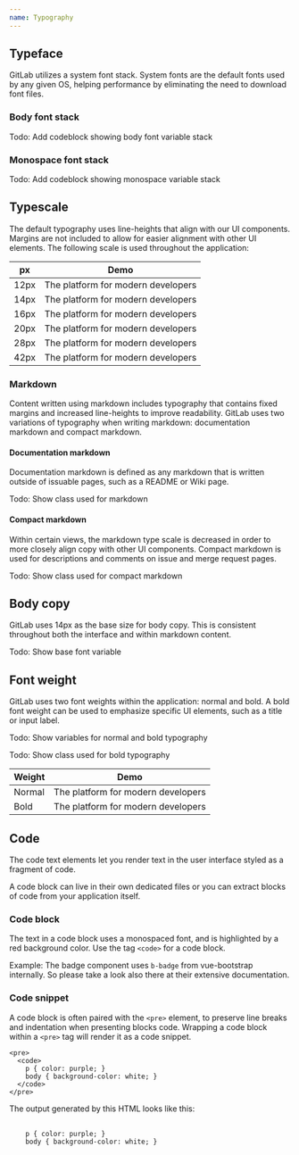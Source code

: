 ```yaml
---
name: Typography
---
```


## Typeface

GitLab utilizes a system font stack. System fonts are the default fonts used by any given OS, helping performance by eliminating the need to download font files.

### Body font stack

Todo: Add codeblock showing body font variable stack

### Monospace font stack

Todo: Add codeblock showing monospace variable stack

## Typescale

The default typography uses line-heights that align with our UI components. Margins are not included to allow for easier alignment with other UI elements. The following scale is used throughout the application:

<table class="type-scale m-b-6">
<thead>
<tr>
<th>px</th>
<th>Demo</th>
</tr>
</thead>
<tbody>
<tr>
<td>12px</td>
<td class="ts-6">The platform for modern developers</td>
</tr>
<tr>
<td>14px</td>
<td class="ts-5">The platform for modern developers</td>
</tr>
<tr>
<td>16px</td>
<td class="ts-4">The platform for modern developers</td>
</tr>
<tr>
<td>20px</td>
<td class="ts-3">The platform for modern developers</td>
</tr>
<tr>
<td>28px</td>
<td class="ts-2">The platform for modern developers</td>
</tr>
<tr>
<td>42px</td>
<td class="ts-1">The platform for modern developers</td>
</tr>
</tbody>
</table>

### Markdown

Content written using markdown includes typography that contains fixed margins and increased line-heights to improve readability. GitLab uses two variations of typography when writing markdown: documentation markdown and compact markdown.

#### Documentation markdown

Documentation markdown is defined as any markdown that is written outside of issuable pages, such as a README or Wiki page.

Todo: Show class used for markdown

#### Compact markdown

Within certain views, the markdown type scale is decreased in order to more closely align copy with other UI components. Compact markdown is used for descriptions and comments on issue and merge request pages.

Todo: Show class used for compact markdown

## Body copy

GitLab uses 14px as the base size for body copy. This is consistent throughout both the interface and within markdown content.

Todo: Show base font variable

## Font weight

GitLab uses two font weights within the application: normal and bold. A bold font weight can be used to emphasize specific UI elements, such as a title or input label.

Todo: Show variables for normal and bold typography

Todo: Show class used for bold typography

<table class="font-weight m-b-6">
<thead>
<tr>
<th>Weight</th>
<th>Demo</th>
</tr>
</thead>
<tbody>
<tr>
<td>Normal</td>
<td>The platform for modern developers</td>
</tr>
<tr>
<td>Bold</td>
<td class="f-bold">The platform for modern developers</td>
</tr>
</tbody>
</table>

## Code

The code text elements let you render text in the user interface styled as a fragment of code. 

A code block can live in their own dedicated files or you can extract blocks of code from your application itself.

### Code block

The text in a code block uses a monospaced font, and is highlighted by a red background color. Use the tag `<code>` for a code block.

Example: The badge component uses <code>b-badge</code> from vue-bootstrap internally. So please take a look also there at their extensive documentation.

### Code snippet

A code block is often paired with the `<pre>` element, to preserve line breaks and indentation when presenting blocks code. Wrapping a code block within a `<pre>` tag will render it as a code snippet.

```
<pre>
  <code>
    p { color: purple; }
    body { background-color: white; }
  </code>
</pre>
```

The output generated by this HTML looks like this:

<pre>
  <code>
    p { color: purple; }
    body { background-color: white; }
  </code>
</pre>
